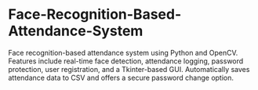 # Face-Recognition-Based-Attendance-System
Face recognition-based attendance system using Python and OpenCV. Features include real-time face detection, attendance logging, password protection, user registration, and a Tkinter-based GUI. Automatically saves attendance data to CSV and offers a secure password change option.
